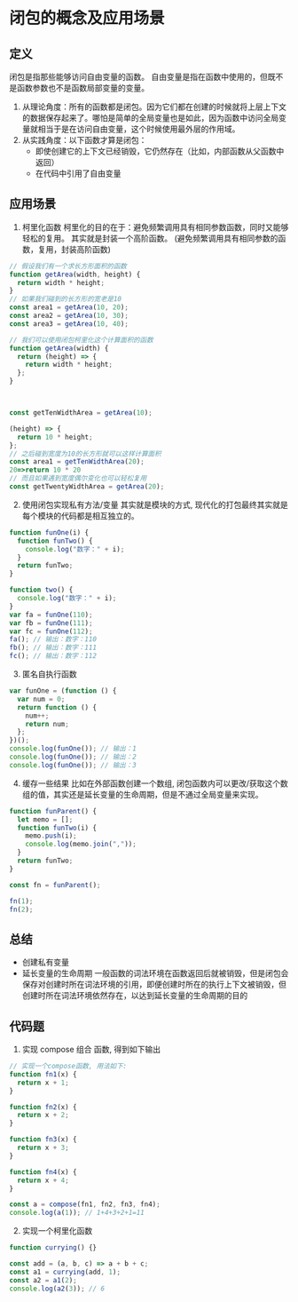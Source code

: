 # 闭包的概念及应用场景

## 定义

闭包是指那些能够访问自由变量的函数。
自由变量是指在函数中使用的，但既不是函数参数也不是函数局部变量的变量。

1. 从理论角度：所有的函数都是闭包。因为它们都在创建的时候就将上层上下文的数据保存起来了。哪怕是简单的全局变量也是如此，因为函数中访问全局变量就相当于是在访问自由变量，这个时候使用最外层的作用域。
2. 从实践角度：以下函数才算是闭包：
   - 即使创建它的上下文已经销毁，它仍然存在（比如，内部函数从父函数中返回）
   - 在代码中引用了自由变量

## 应用场景

1. 柯里化函数
   柯里化的目的在于：避免频繁调用具有相同参数函数，同时又能够轻松的复用。
   其实就是封装一个高阶函数。
   (避免频繁调用具有相同参数的函数，复用，封装高阶函数)

```js
// 假设我们有一个求长方形面积的函数
function getArea(width, height) {
  return width * height;
}
// 如果我们碰到的长方形的宽老是10
const area1 = getArea(10, 20);
const area2 = getArea(10, 30);
const area3 = getArea(10, 40);

// 我们可以使用闭包柯里化这个计算面积的函数
function getArea(width) {
  return (height) => {
    return width * height;
  };
}



const getTenWidthArea = getArea(10);

(height) => {
  return 10 * height;
};
// 之后碰到宽度为10的长方形就可以这样计算面积
const area1 = getTenWidthArea(20);
20=>return 10 * 20
// 而且如果遇到宽度偶尔变化也可以轻松复用
const getTwentyWidthArea = getArea(20);
```

2. 使用闭包实现私有方法/变量
   其实就是模块的方式, 现代化的打包最终其实就是每个模块的代码都是相互独立的。

```js
function funOne(i) {
  function funTwo() {
    console.log("数字：" + i);
  }
  return funTwo;
}

function two() {
  console.log("数字：" + i);
}
var fa = funOne(110);
var fb = funOne(111);
var fc = funOne(112);
fa(); // 输出：数字：110
fb(); // 输出：数字：111
fc(); // 输出：数字：112
```

3. 匿名自执行函数

```js
var funOne = (function () {
  var num = 0;
  return function () {
    num++;
    return num;
  };
})();
console.log(funOne()); // 输出：1
console.log(funOne()); // 输出：2
console.log(funOne()); // 输出：3
```

4. 缓存一些结果
   比如在外部函数创建一个数组, 闭包函数内可以更改/获取这个数组的值，其实还是延长变量的生命周期，但是不通过全局变量来实现。

```js
function funParent() {
  let memo = [];
  function funTwo(i) {
    memo.push(i);
    console.log(memo.join(","));
  }
  return funTwo;
}

const fn = funParent();

fn(1);
fn(2);
```

## 总结

- 创建私有变量
- 延长变量的生命周期
  一般函数的词法环境在函数返回后就被销毁，但是闭包会保存对创建时所在词法环境的引用，即便创建时所在的执行上下文被销毁，但创建时所在词法环境依然存在，以达到延长变量的生命周期的目的

## 代码题

1. 实现 compose 组合 函数, 得到如下输出

```js
// 实现一个compose函数, 用法如下:
function fn1(x) {
  return x + 1;
}

function fn2(x) {
  return x + 2;
}

function fn3(x) {
  return x + 3;
}

function fn4(x) {
  return x + 4;
}

const a = compose(fn1, fn2, fn3, fn4);
console.log(a(1)); // 1+4+3+2+1=11
```

2. 实现一个柯里化函数

```js
function currying() {}

const add = (a, b, c) => a + b + c;
const a1 = currying(add, 1);
const a2 = a1(2);
console.log(a2(3)); // 6
```

